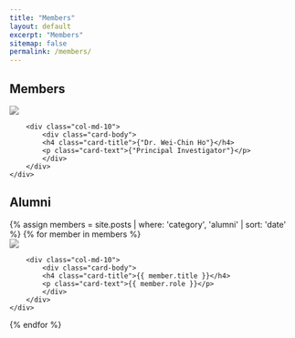 ```yaml
---
title: "Members"
layout: default
excerpt: "Members"
sitemap: false
permalink: /members/
---
```


<!-- Members -->

<h2><a id="members"></a>Members</h2>

<div class="card team-member-card">
    <div class="row mt-3">
        <div class="col-md-2">
            <a href={{member.url}}>
                <img src="http://wchoEvo.github.io/images/members/who.jpg"
                    class="card-img img-responsive img-thumbnail"
                    style="filter: grayscale(100%); max-width: 100px;"/>
            </a>
        </div>

        <div class="col-md-10">
            <div class="card-body">
            <h4 class="card-title">{"Dr. Wei-Chin Ho"}</h4>
            <p class="card-text">{"Principal Investigator"}</p>
            </div>
        </div>
    </div>
</div>


<!-- Alumni -->

<h2><a id="alumni"></a>Alumni</h2>
{% assign members = site.posts | where: 'category', 'alumni' | sort: 'date' %}
{% for member in members %}
<div class="card team-member-card">
    <div class="row mt-3">
        <div class="col-md-2">
            <a href={{member.url}}>
                <img src="{{ site.url }}{{ site.baseurl }}/images/team/{{ member.image }}"
                    class="card-img img-responsive img-thumbnail"
                    style="filter: grayscale(100%); max-width: 100px;"/>
            </a>
        </div>

        <div class="col-md-10">
            <div class="card-body">
            <h4 class="card-title">{{ member.title }}</h4>
            <p class="card-text">{{ member.role }}</p>
            </div>
        </div>
    </div>
</div>

{% endfor %}

[comment]: # (The design is based on https://www.allanlab.org/aboutwebsite.html)
